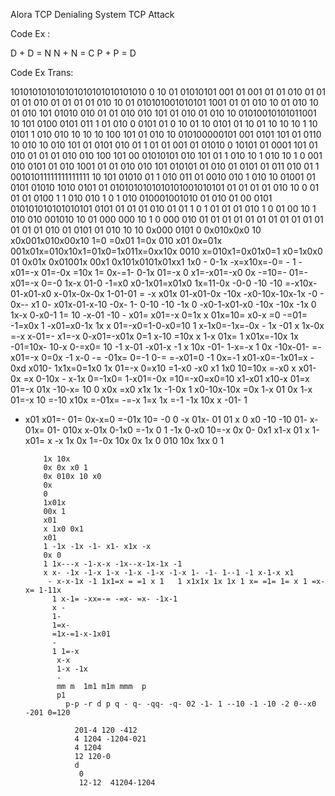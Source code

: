 Alora TCP Denialing System
TCP Attack




Code Ex : 


D + D = N 
N + N = C
P + P = D


Code Ex Trans: 

101010101010101010101010101010 0 10 01 01010101 001 01 001 01 01 010 01 01 01 01 010 01 01 01 01 010 10 01 010101001010101
1001 01 01 010 10 01 010 10 01 010 101 01010 010 01 01 010 010 101 01 010 01 010 10 01010010101011001 10 101 0100 0101 011
1 01 010 0 0101 01 0 10 01 10 0101 01 10 01 10 10 10 1 10 0101  1 010 010 10 10 10 100 101 01 010 10 010100000101 001 0101
101 01 0110 10 010 10 010 101 01 0101 010 01 
1 01 01 001 01 01010 0 10101 01 0001 
 101 01 010 01 01 01 010 010 100 101 00 01010101 010 101 01
  1 010 10 1 010 10 1
  0 001 010 0101 
  01 010 1001 01 01 010 010 101 010101 01 010 01 0101 01 011 010 01 1 00101011111111111111 10 
  101 01010 01 1 010 011 01 0010
   010 1
    010 10 01001 01 0101 01010 1010 0101 01 0101010101010101001010101 01 01 01 01 010 10 0
    01 01 01 0100 1
    1 010 010 1
    0 1
     010 010001001010 01 010 01 00 0101 010101010101010101 0101 01 01 01 010 01 
     01 1 0
     1 01 01 01
      010 
      1
      0 01 00 
      10 1
       010 010 001010 10 01 000 000
       10
       1 0 
       000
        010 01 01 01 01 01 01 01 01 01 01 01 01 01 01 010 01 0101 01 010 10 
         10  0x000 0101 0 0x010x0x0 10 x0x001x010x00x10 1=0 =0x01 1=0x 010 x01 0x=01x 001x01x=010x10x1=01x0=1x011x=0xx10x
         0010
         x=010x1=0x01x0=1 x0=1x0x0 01 0x01x 0x01001x 00x1 0x101x0101x01xx1 1x0 - 0-1x -x=x10x=-0= - 1
          -x01=-x 01=-0x =10x 
          1= 0x-=1- 0-1x 01=-x 0
          x1=-x01=-x0
          0x -=10=- 01=-x01=-x 0=-0 
          1x-x 01-0 -1=x0
          x0-1x01=x01x0
          1x=11-0x
          -0-0 -10 -10 =-x10x-01-x01-x0
          x-01x-0x-0x 1-01-01 = -x
          x01x
          01-x01-0x -10x -x0-10x-10x-1x -0 - 0x-- x1
           0-
           x01x-01-x-10 -0x- 1- 0-10 -10 -1x 
           0 -x0-1-x01-x0 -10x -10x -1x 0
           1x-x 0-x0-1 1= 10 
           -x-01 
           -10
           - x01= x01=-x 0=1x 
           x 01x=10= x0-x =0 -=01= -1=x0x
           1 -x01=x0-1x 1x 
           x 01=-x0=1-0-x0=10 1
           x-1x0=-1x=-0x
           - 1x -01
           x 1x-0x =-x 
           x-01=- x1=-x 0-x01=-x01x 0=1
            x-10 =10x
            x 1-x 01x= 1
             x01x=-10x
             1x -01=10x-
             10-x 0-=x0= 10 -1
             x-01 -x01-x -1 x
             10x -01- 1-x=-x
             1 0x -10x-01- =-x01=-x 0=0x -1 x-0 -= -01x= 0=-1 0-= =-x01=0 -1 0x=-1
             x01-x0=-1x01=x - 0xd
             x010- 1x1x=0=1x0
             1x 
             01=-x 0=x10 =1-x0 -x0 
             x1 1x0 10=10x =-x0
              x x01-0x =x 0-10x -
              x-1x 0=-1x0=
              1-x01=-0x =10=-x0=x0=10
              x1-x01
               x10-x 01=x 01=-x 01x -10-x= 10
                0 x0x =x0
                x1x 1x -1-0x 
                1 x0-10x-10x =0x
                 1-x 01
                 0x 1-x 01=-x 10 =-10
                 x10x =-01x= -=-x 1=x 1x =-1 
                 -1x
                  10x 
x -01-
 1
 - x01
  x01=- 01=
   0x-x=0 =-01x
    10= -0
     0
     -x 01x- 01
      01
      x 0
      x0 -10 -10
       01- x-01x= 01-
       010x 
       x-01x 0-1x0 =-1x 0
       1 -1x 
       0-x0
        10=-x 0x 0- 0x1
         x1-x 01
         x 1-x01= x -x 1x 0x 1=-0x 
         10x 
         0x 
         1x  0 010 10x
          1xx 0
          1 
           
           1x 10x
           0x 0x x0 1
           0x 010x 10 x0 
           0x
           0 
           1x01x 
           00x 1
           x01
           x 1x0 0x1
           x01
           1 -1x -1x -1- x1- x1x -x 
           0x 0
           1 1x---x -1-x-x -1x--x-1x-1x -1
           x x- -1x -1-x 1-x -1-x -1-x -1-x 1- -1- 1--1 -1 x-1-x x1
            - x-x-1x -1 1x1=x = =1 x 1   1 x1x1x 1x 1x 1 x= =1= 1= x 1 =x-x= 1-11x
             1 x-1= -xx=-= -=x- =x- -1x-1
             x -
             1-
             1=x-
             =1x-=1-x-1x01
             - 
             1 1=-x
              x-x
              1-x -1x  
              - 
              mm m  1m1 m1m mmm  p 
              p1
                p-p -r d p q - q- -qq- -q- 02 -1- 1 --10 -1 -10 -2 0--x0 -201 0=120 
                 
                  201-4 120 -412
                  4 1204 -1204-021
                  4 1204
                  12 120-0 
                  d
                   0
                   12-12  41204-1204 
                   
                   
                   

